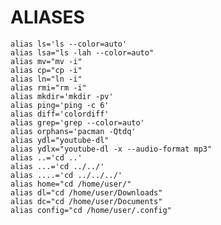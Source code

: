 # ALIASES

	alias ls='ls --color=auto' 
	alias lsa="ls -lah --color=auto" 
	alias mv="mv -i" 
	alias cp="cp -i"
	alias ln="ln -i"
	alias rmi="rm -i"
	alias mkdir='mkdir -pv'
	alias ping='ping -c 6'
	alias diff='colordiff'
	alias grep='grep --color=auto'
	alias orphans='pacman -Qtdq'
	alias ydl="youtube-dl"
	alias ydlx="youtube-dl -x --audio-format mp3"
	alias ..='cd ..'
	alias ...='cd ../../'
	alias ....='cd ../../../'
	alias home="cd /home/user/"
	alias dl="cd /home/user/Downloads"
	alias dc="cd /home/user/Documents"
	alias config="cd /home/user/.config"

